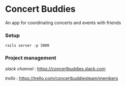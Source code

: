 # Concert Buddies

An app for coordinating concerts and events with friends

### Setup

```
rails server -p 3000
```

### Project management

*slack channel* : https://concertbuddies.slack.com

*trello* : https://trello.com/concertbuddiesteam/members

